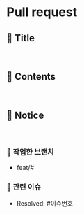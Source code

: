 # Pull request

## 📘 Title

<!-- 해당 Pull request의 제목을 작성해주세요 --><br>

## 📗 Contents

<!-- 해당 Pull request의 내용을 작성해주세요 --><br>

## 📕 Notice

<!-- 해당 Pull request의 주의사항이 있다면 작성해주세요 --><br>

### 🌱 작업한 브랜치
* feat/#

### 🌱 관련 이슈
* Resolved: #이슈번호
